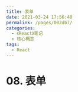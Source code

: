 ```yaml
---
title: 表单
date: 2021-03-24 17:56:40
permalink: /pages/002db7/
categories:
  - 《React》笔记
  - 核心概念
tags:
  - React
---
```


# 08. 表单
